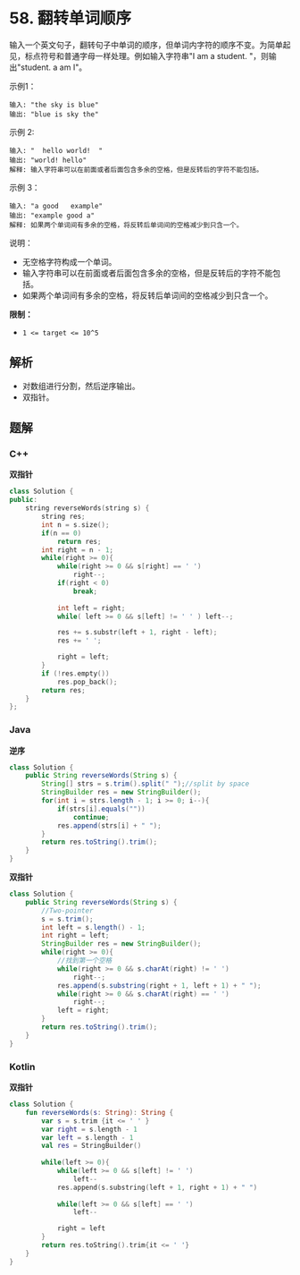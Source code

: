 # 58. 翻转单词顺序

输入一个英文句子，翻转句子中单词的顺序，但单词内字符的顺序不变。为简单起见，标点符号和普通字母一样处理。例如输入字符串"I am a student. "，则输出"student. a am I"。

示例1：

```
输入: "the sky is blue"
输出: "blue is sky the"
```

示例 2:

    输入: "  hello world!  "
    输出: "world! hello"
    解释: 输入字符串可以在前面或者后面包含多余的空格，但是反转后的字符不能包括。

示例 3：

```
输入: "a good   example"
输出: "example good a"
解释: 如果两个单词间有多余的空格，将反转后单词间的空格减少到只含一个。
```

说明：

* 无空格字符构成一个单词。
* 输入字符串可以在前面或者后面包含多余的空格，但是反转后的字符不能包括。
* 如果两个单词间有多余的空格，将反转后单词间的空格减少到只含一个。

**限制：**

- `1 <= target <= 10^5`

## 解析

* 对数组进行分割，然后逆序输出。
* 双指针。



## 题解

### C++

**双指针**

~~~c++
class Solution {
public:
    string reverseWords(string s) {
        string res;
        int n = s.size();
        if(n == 0) 
            return res;
        int right = n - 1;
        while(right >= 0){
            while(right >= 0 && s[right] == ' ') 
                right--;
            if(right < 0) 
                break;
            
            int left = right;
            while( left >= 0 && s[left] != ' ' ) left--;

            res += s.substr(left + 1, right - left);
            res += ' ';

            right = left;
        }
        if (!res.empty())
            res.pop_back();
        return res;
    }
};
~~~



### Java

**逆序**

```java
class Solution {
    public String reverseWords(String s) {
        String[] strs = s.trim().split(" ");//split by space
        StringBuilder res = new StringBuilder();
        for(int i = strs.length - 1; i >= 0; i--){
            if(strs[i].equals(""))
                continue;
            res.append(strs[i] + " ");
        }
        return res.toString().trim();
    }
}
```

**双指针**

```java
class Solution {
    public String reverseWords(String s) {
        //Two-pointer
        s = s.trim();
        int left = s.length() - 1;
        int right = left;
        StringBuilder res = new StringBuilder();
        while(right >= 0){
            //找到第一个空格
            while(right >= 0 && s.charAt(right) != ' ')
                right--;
            res.append(s.substring(right + 1, left + 1) + " ");
            while(right >= 0 && s.charAt(right) == ' ')
                right--;
            left = right;
        }
        return res.toString().trim();
    }
}
```



### Kotlin

**双指针**

```kotlin
class Solution {
    fun reverseWords(s: String): String {
        var s = s.trim {it <= ' ' }
        var right = s.length - 1
        var left = s.length - 1
        val res = StringBuilder()
        
        while(left >= 0){
            while(left >= 0 && s[left] != ' ')
                left--
            res.append(s.substring(left + 1, right + 1) + " ")
            
            while(left >= 0 && s[left] == ' ')
                left--

            right = left
        }
        return res.toString().trim{it <= ' '}
    }
}
```

